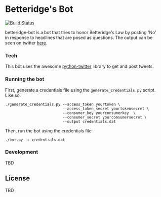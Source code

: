 # Betteridge's Bot

[![Build Status](https://travis-ci.org/srikanth-viswanathan/betteridge-bot.svg?branch=master)](https://travis-ci.org/srikanth-viswanathan/betteridge-bot)

betteridge-bot is a bot that tries to honor Betteridge's Law by posting 'No' in response to headlines that are posed as questions. The output can be seen on twitter [here](https://twitter.com/betteridge_bot).


### Tech

This bot uses the awesome [python-twitter](https://pypi.python.org/pypi/twitter) library to get and post tweets.

### Running the bot

First, generate a credentials file using the `generate_credentials.py` script. Like so:

```
./generate_credentials.py --access_token yourtoken \
                          --access_token_secret yourtokensecret \
                          --consumer_key yourconsumerkey  \
                          --consumer_secret yourconsumersecret \
                          --output credentials.dat
```

Then, run the bot using the credentials file:
```
./bot.py -c credentials.dat
```

### Development

TBD

License
----

TBD
